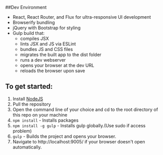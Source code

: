 ##Dev Environment
- React, React Router, and Flux for ultra-responsive UI development  
- Browserify bundling  
- jQuery with Bootstrap for styling  
- Gulp build that:  
  - compiles JSX  
  - lints JSX and JS via ESLint  
  - bundles JS and CSS files  
  - migrates the built app to the dist folder  
  - runs a dev webserver  
  - opens your browser at the dev URL  
  - reloads the browser upon save  

## To get started:

1. Install [NodeJS](http://www.nodejs.org)  
2. Pull the repository 
3. Open the command line of your choice and cd to the root directory of this repo on your machine  
4. `npm install` - Installs packages
5. `npm install -g gulp` - Installs gulp globally.(Use sudo if access problem)
5. `gulp` - Builds the project and opens your browser.
6. Navigate to http://localhost:9005/ if your browser doesn't open automatically.